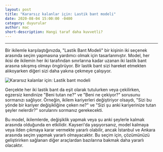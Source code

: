 ```yaml
---
layout: post
title: "Kararsız kalanlar için: Lastik bant modeli"
date: 2020-08-04 15:00:00 -0400
category: duyurular
author: mac
short-description: Hangi taraf daha kuvvetli?
---
```


-----

Bir ikilemle karşılaştığınızda, "Lastik Bant Modeli" bir kişinin iki seçenek arasında seçim yapmasına yardımcı olmak için tasarlanmıştır. Model, her ikisi de ikilemin her iki tarafından sınırlarına kadar uzanan iki lastik bant arasına sıkışmış olmayı öngörüyor. Bir lastik bant sizi hareket etmekten alıkoyarken diğeri sizi daha yakına çekmeye çalışıyor.

![Kararsız kalanlar için: Lastik bant modeli](https://www.love-wise.com/wp-content/uploads/2018/02/rubberband.png)

Gerçekte her iki lastik bant da eşit olarak tutulurken veya çekilirken, egzersiz kendinize "Beni tutan ne?" ve "Beni ne çekiyor?" sorusunu sormanızı sağlıyor. Örneğin, ikilem kariyerleri değiştiriyor olsaydı, "Sizi bu yönde bir kariyer değişikliğine çeken ne?" ve "Sizi şu anki kariyerinize tutan şeyler nelerdir?" sorularını sormanız gerekecekti.

Bu model, ikilemlerde, değişiklik yapmak veya şu anki şeylerle kalmak arasında olduğunda en etkilidir. Kayseri'da yaşıyorsanız, model kalmaya veya ilden çıkmaya karar vermekte yararlı olabilir, ancak İstanbul ve Ankara arasında seçim yapmak yararlı olmayacaktır. Bu seçim için, çözümünüzü geliştirirken sağlanan diğer araçlardan bazılarına bakmak daha yararlı olacaktır.
